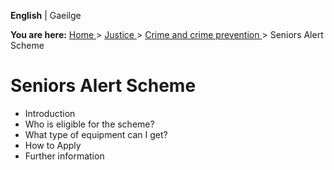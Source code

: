 **English** |  Gaeilge 

**You are here:** [ Home ](/en/) > [ Justice ](/en/justice/) > [ Crime and
crime prevention ](/en/justice/crime-and-crime-prevention/) > Seniors Alert
Scheme

#  Seniors Alert Scheme

  * Introduction 
  * Who is eligible for the scheme? 
  * What type of equipment can I get? 
  * How to Apply 
  * Further information 
